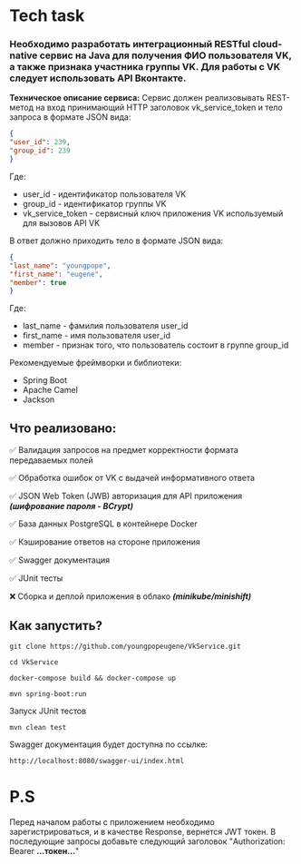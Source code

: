 # Tech task


### Необходимо разработать интеграционный RESTful cloud-native сервис на Java для получения ФИО пользователя VK, а также признака участника группы VK. Для работы с VK следует использовать API Вконтакте.


**Техническое описание сервиса:** Сервис должен реализовывать REST-метод на вход принимающий HTTP заголовок vk_service_token и тело запроса в формате JSON вида:


```json
{
"user_id": 239,
"group_id": 239
}
```


Где:
* user_id - идентификатор пользователя VK
* group_id - идентификатор группы VK
* vk_service_token - сервисный ключ приложения VK используемый для вызовов API VK


В ответ должно приходить тело в формате JSON вида:


```json
{
"last_name": "youngpope",
"first_name": "eugene",
"member": true
}
```


Где:
* last_name - фамилия пользователя user_id
* first_name - имя пользователя user_id
* member - признак того, что пользователь состоит в группе group_id


Рекомендуемые фреймворки и библиотеки:
* Spring Boot
* Apache Camel
* Jackson


## Что реализовано: ##

 
:white_check_mark: Валидация запросов на предмет корректности формата передаваемых полей 

:white_check_mark: Обработка ошибок от VK с выдачей информативного ответа

:white_check_mark: JSON Web Token (JWB) авторизация для API приложения ***(шифрование пароля - BCrypt)***

:white_check_mark: База данных PostgreSQL в контейнере Docker 

:white_check_mark: Кэширование ответов на стороне приложения 

:white_check_mark: Swagger документация 

:white_check_mark: JUnit тесты 

:x: Сборка и деплой приложения в облако ***(minikube/minishift)***


## Как запустить?


```
git clone https://github.com/youngpopeugene/VkService.git

cd VkService

docker-compose build && docker-compose up

mvn spring-boot:run
```


Запуск JUnit тестов 


```
mvn clean test
```


Swagger документация будет доступна по ссылке:


```
http://localhost:8080/swagger-ui/index.html
```

# P.S

Перед началом работы с приложением необходимо зарегистрироваться, и в качестве Response, вернется JWT токен. 
В последующие запросы добавьте следующий заголовок "Authorization: Bearer **...токен...**"
